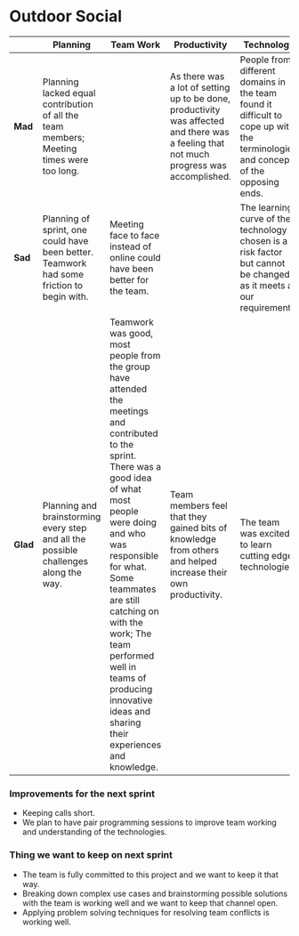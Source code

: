 # Outdoor Social

|          | **Planning**                                                                              | **Team Work**                                                                                                                                                                                                                                                                                                                                                  | **Productivity**                                                                                                                        | **Technology**                                                                                                                    |
| -------- | ----------------------------------------------------------------------------------------- | -------------------------------------------------------------------------------------------------------------------------------------------------------------------------------------------------------------------------------------------------------------------------------------------------------------------------------------------------------------- | --------------------------------------------------------------------------------------------------------------------------------------- | --------------------------------------------------------------------------------------------------------------------------------- |
| **Mad**  | Planning lacked equal contribution of all the team members; Meeting times were too long.  |                                                                                                                                                                                                                                                                                                                                                                | As there was a lot of setting up to be done, productivity was affected and there was a feeling that not much progress was accomplished. | People from different domains in the team found it difficult to cope up with the terminologies and concepts of the opposing ends. |
| **Sad**  | Planning of sprint, one could have been better. Teamwork had some friction to begin with. | Meeting face to face instead of online could have been better for the team.                                                                                                                                                                                                                                                                                    |                                                                                                                                         | The learning curve of the technology chosen is a risk factor but cannot be changed as it meets all our requirements.              |
| **Glad** | Planning and brainstorming every step and all the possible challenges along the way.      | Teamwork was good, most people from the group have attended the meetings and contributed to the sprint. There was a good idea of what most people were doing and who was responsible for what. Some teammates are still catching on with the work; The team performed well in teams of producing innovative ideas and sharing their experiences and knowledge. | Team members feel that they gained bits of knowledge from others and helped increase their own productivity.                            | The team was excited to learn cutting edge technologies.                                                                          |

### Improvements for the next sprint

- Keeping calls short.
- We plan to have pair programming sessions to improve team working and understanding of the technologies.

### Thing we want to keep on next sprint

- The team is fully committed to this project and we want to keep it that way.
- Breaking down complex use cases and brainstorming possible solutions with the team is working well and we want to keep that channel open.
- Applying problem solving techniques for resolving team conflicts is working well.
